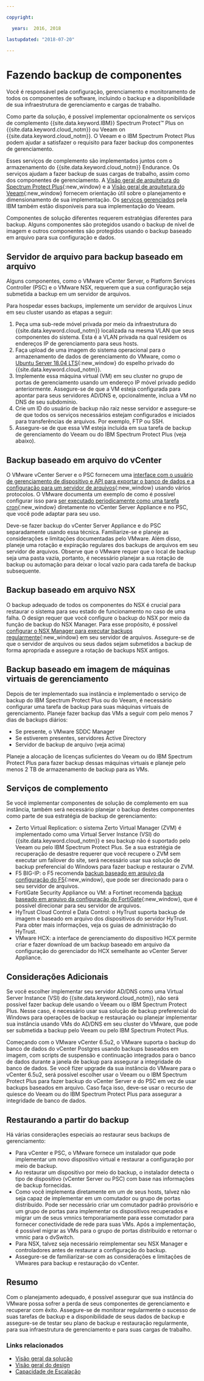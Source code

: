 ```yaml
---

copyright:

  years:  2016, 2018

lastupdated: "2018-07-20"

---
```


# Fazendo backup de componentes

Você é responsável pela configuração, gerenciamento e monitoramento de todos os componentes de software, incluindo o backup e a disponibilidade de sua infraestrutura de gerenciamento e cargas de trabalho.

Como parte da solução, é possível implementar opcionalmente os serviços de complemento {{site.data.keyword.IBM}} Spectrum Protect&trade; Plus on {{site.data.keyword.cloud_notm}} ou Veeam on {{site.data.keyword.cloud_notm}}. O Veeam e o IBM Spectrum Protect Plus podem ajudar a satisfazer o requisito para fazer backup dos componentes de gerenciamento.

Esses serviços de complemento são implementados juntos com o armazenamento do {{site.data.keyword.cloud_notm}} Endurance. Os serviços ajudam a fazer backup de suas cargas de trabalho, assim como dos componentes de gerenciamento. A [Visão geral de arquitetura do Spectrum Protect Plus](https://www.ibm.com/cloud/garage/architectures/implementation/virtualization_backup_spplus){:new_window} e a [Visão geral de arquitetura do Veeam](https://www.ibm.com/cloud/garage/architectures/implementation/virtualization_backup_veeam){:new_window} fornecem orientação útil sobre o planejamento e dimensionamento de sua implementação. Os [serviços gerenciados](https://console.bluemix.net/infrastructure/vmware-solutions/console/gettingstarted/veeam/vcs/managed) pela IBM também estão disponíveis para sua implementação do Veeam.

Componentes de solução diferentes requerem estratégias diferentes para backup. Alguns componentes são protegidos usando o backup de nível de imagem e outros componentes são protegidos usando o backup baseado em arquivo para sua configuração e dados.

## Servidor de arquivo para backup baseado em arquivo

Alguns componentes, como o VMware vCenter Server, o Platform Services Controller (PSC) e o VMware NSX, requerem que a sua configuração seja submetida a backup em um servidor de arquivos.

Para hospedar esses backups, implemente um servidor de arquivos Linux em seu cluster usando as etapas a seguir:

1. Peça uma sub-rede móvel privada por meio da infraestrutura do {{site.data.keyword.cloud_notm}} localizada na mesma VLAN que seus componentes do sistema. Esta é a VLAN privada na qual residem os endereços IP de gerenciamento para seus hosts.
2. Faça upload de uma imagem do sistema operacional para o armazenamento de dados de gerenciamento do VMware, como o [Ubuntu Server 18.04 LTS](http://mirrors.service.softlayer.com/ubuntu-releases/ubuntu-server/bionic/daily-live/current/){:new_window} do espelho privado do {{site.data.keyword.cloud_notm}}.
3. Implemente essa máquina virtual (VM) em seu cluster no grupo de portas de gerenciamento usando um endereço IP móvel privado pedido anteriormente. Assegure-se de que a VM esteja configurada para apontar para seus servidores AD/DNS e, opcionalmente, inclua a VM no DNS de seu subdomínio.
4. Crie um ID do usuário de backup não raiz nesse servidor e assegure-se de que todos os serviços necessários estejam configurados e iniciados para transferências de arquivos. Por exemplo, FTP ou SSH.
5. Assegure-se de que essa VM esteja incluída em sua tarefa de backup de gerenciamento do Veeam ou do IBM Spectrum Protect Plus (veja abaixo).

## Backup baseado em arquivo do vCenter

O VMware vCenter Server e o PSC fornecem uma [interface com o usuário de gerenciamento de dispositivo e API para exportar o banco de dados e a configuração para um servidor de arquivos](https://docs.vmware.com/en/VMware-vSphere/6.5/com.vmware.vsphere.install.doc/GUID-3EAED005-B0A3-40CF-B40D-85AD247D7EA4.html){:new_window} usando vários protocolos. O VMware documenta um exemplo de como é possível configurar isso para [ ser executado periodicamente como uma tarefa cron](https://pubs.vmware.com/vsphere-6-5/index.jsp?topic=%2Fcom.vmware.vsphere.vcsapg-rest.doc%2FGUID-222400F3-678E-4028-874F-1F83036D2E85.html){:new_window} diretamente no vCenter Server Appliance e no PSC, que você pode adaptar para seu uso.

Deve-se fazer backup do vCenter Server Appliance e do PSC separadamente usando essa técnica. Familiarize-se e planeje as considerações e limitações documentadas pelo VMware. Além disso, planeje uma rotação e expiração regulares dos backups de arquivos em seu servidor de arquivos. Observe que o VMware requer que o local de backup seja uma pasta vazia, portanto, é necessário planejar a sua rotação de backup ou automação para deixar o local vazio para cada tarefa de backup subsequente.

## Backup baseado em arquivo NSX

O backup adequado de todos os componentes do NSX é crucial para restaurar o sistema para seu estado de funcionamento no caso de uma falha. O design requer que você configure o backup do NSX por meio da função de backup do NSX Manager. Para esse propósito, é possível [configurar o NSX Manager para executar backups regularmente](https://pubs.vmware.com/NSX-6/index.jsp?topic=%2Fcom.vmware.nsx.admin.doc%2FGUID-72EFCAB1-0B10-4007-A44C-09D38CD960D3.html){:new_window} em seu servidor de arquivos. Assegure-se de que o servidor de arquivos ou seus dados sejam submetidos a backup de forma apropriada e assegure a rotação de backups NSX antigos.

## Backup baseado em imagem de máquinas virtuais de gerenciamento

Depois de ter implementado sua instância e implementado o serviço de backup do IBM Spectrum Protect Plus ou do Veeam, é necessário configurar uma tarefa de backup para suas máquinas virtuais de gerenciamento. Planeje fazer backup das VMs a seguir com pelo menos 7 dias de backups diários:

* Se presente, o VMware SDDC Manager
* Se estiverem presentes, servidores Active Directory
* Servidor de backup de arquivo (veja acima)

Planeje a alocação de licenças suficientes do Veeam ou do IBM Spectrum Protect Plus para fazer backup dessas máquinas virtuais e planeje pelo menos 2 TB de armazenamento de backup para as VMs.

## Serviços de complemento

Se você implementar componentes de solução de complemento em sua instância, também será necessário planejar o backup destes componentes como parte de sua estratégia de backup de gerenciamento:

* Zerto Virtual Replication: o sistema Zerto Virtual Manager (ZVM) é implementado como uma Virtual Server Instance (VSI) do {{site.data.keyword.cloud_notm}} e seu backup não é suportado pelo Veeam ou pelo IBM Spectrum Protect Plus. Se a sua estratégia de recuperação de desastre requerer que você recupere o ZVM sem executar um failover do site, será necessário usar sua solução de backup preferencial do Windows para fazer backup e restaurar o ZVM.
* F5 BIG-IP: o F5 recomenda [backup baseado em arquivo da configuração do F5](https://support.f5.com/csp/article/K13132){:new_window}, que pode ser direcionado para o seu servidor de arquivos.
* FortiGate Security Appliance ou VM: a Fortinet recomenda [backup baseado em arquivo da configuração do FortiGate](http://help.fortinet.com/fos50hlp/54/Content/FortiOS/fortigate-best-practices-54/Firmware/Performing_Config_Backup.htm){:new_window}, que é possível direcionar para seu servidor de arquivos.
* HyTrust Cloud Control e Data Control: o HyTrust suporta backup de imagem e baseado em arquivo dos dispositivos do servidor HyTrust. Para obter mais informações, veja os guias de administração do HyTrust.
* VMware HCX: a interface de gerenciamento do dispositivo HCX permite criar e fazer download de um backup baseado em arquivo da configuração do gerenciador do HCX semelhante ao vCenter Server Appliance.

## Considerações Adicionais

Se você escolher implementar seu servidor AD/DNS como uma Virtual Server Instance (VSI) do {{site.data.keyword.cloud_notm}}, não será possível fazer backup dele usando o Veeam ou o IBM Spectrum Protect Plus. Nesse caso, é necessário usar sua solução de backup preferencial do Windows para operações de backup e restauração ou planejar implementar sua instância usando VMs do AD/DNS em seu cluster do VMware, que pode ser submetida a backup pelo Veeam ou pelo IBM Spectrum Protect Plus.

Começando com o VMware vCenter 6.5u2, o VMware suporta o backup do banco de dados do vCenter Postgres usando backups baseados em imagem, com scripts de suspensão e continuação integrados para o banco de dados durante a janela de backup para assegurar a integridade do banco de dados. Se você fizer upgrade da sua instância do VMware para o vCenter 6.5u2, será possível escolher usar o Veeam ou o IBM Spectrum Protect Plus para fazer backup do vCenter Server e do PSC em vez de usar backups baseados em arquivo. Caso faça isso, deve-se usar o recurso de quiesce do Veeam ou do IBM Spectrum Protect Plus para assegurar a integridade de banco de dados.

## Restaurando a partir do backup

Há várias considerações especiais ao restaurar seus backups de gerenciamento:

* Para vCenter e PSC, o VMware fornece um instalador que pode implementar um novo dispositivo virtual e restaurar a configuração por meio de backup.
* Ao restaurar um dispositivo por meio do backup, o instalador detecta o tipo de dispositivo (vCenter Server ou PSC) com base nas informações de backup fornecidas.
* Como você implementa diretamente em um de seus hosts, talvez não seja capaz de implementar em um comutador ou grupo de portas distribuído. Pode ser necessário criar um comutador padrão provisório e um grupo de portas para implementar os dispositivos recuperados e migrar um de seus vmnics temporariamente para esse comutador para fornecer conectividade de rede para suas VMs. Após a implementação, é possível migrar as VMs para o grupo de portas distribuído e retornar o vmnic para o dvSwitch.
* Para NSX, talvez seja necessário reimplementar seu NSX Manager e controladores antes de restaurar a configuração do backup.
* Assegure-se de familiarizar-se com as considerações e limitações de VMwares para backup e restauração do vCenter.

## Resumo

Com o planejamento adequado, é possível assegurar que sua instância do VMware possa sofrer a perda de seus componentes de gerenciamento e recuperar com êxito. Assegure-se de monitorar regularmente o sucesso de suas tarefas de backup e a disponibilidade de seus dados de backup e assegure-se de testar seu plano de backup e restauração regularmente, para sua infraestrutura de gerenciamento e para suas cargas de trabalho.

### Links relacionados

* [ Visão geral da solução ](solution_overview.html)
* [ Visão geral do design ](design_overview.html)
* [ Capacidade de Escalação ](solution_scaling.html)
